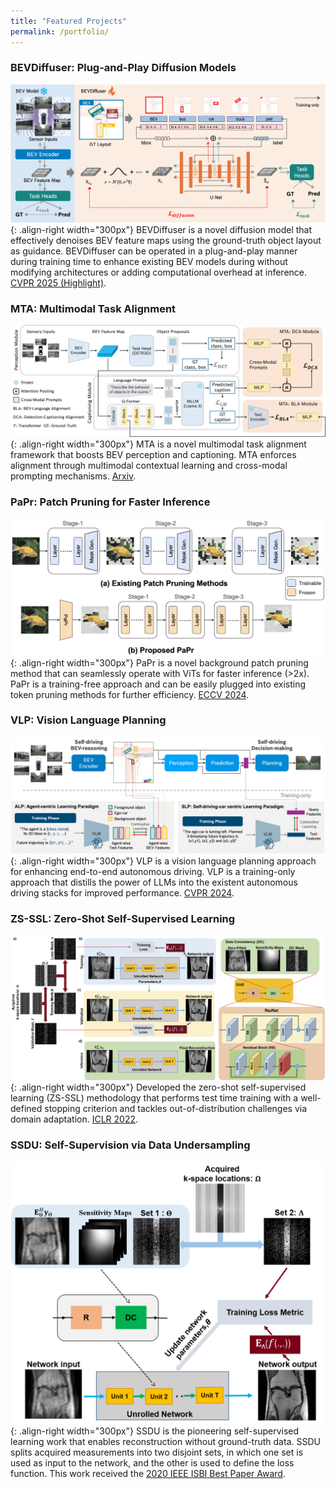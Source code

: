 ```yaml
---
title: "Featured Projects"
permalink: /portfolio/
---
```

### BEVDiffuser: Plug-and-Play Diffusion Models
![Illustration of MTA](/images/bevdiffuser.png){: .align-right width="300px"} BEVDiffuser is a novel diffusion model that effectively denoises BEV feature maps using the ground-truth object layout as guidance.
BEVDiffuser can be operated in a plug-and-play manner during training time to enhance existing BEV models during without modifying architectures or adding computational overhead at inference. [CVPR 2025 (Highlight)](https://arxiv.org/pdf/2502.19694).

### MTA: Multimodal Task Alignment
![Illustration of MTA](/images/mta.png){: .align-right width="300px"} MTA is  a novel multimodal task alignment framework that boosts BEV perception and captioning.
MTA enforces alignment through multimodal contextual learning and cross-modal prompting mechanisms. [Arxiv](https://arxiv.org/pdf/2411.10639).
### PaPr: Patch Pruning for Faster Inference
![Illustration of MTA](/images/papr.png){: .align-right width="300px"} PaPr is a novel background patch pruning method that can seamlessly operate with ViTs for faster inference (>2x). PaPr is a training-free approach and can be easily plugged into existing token pruning methods for further efficiency. [ECCV 2024](https://arxiv.org/pdf/2403.18965).

### VLP: Vision Language Planning
![Illustration of MTA](/images/vlp.png){: .align-right width="300px"} VLP is a vision language planning approach for enhancing end-to-end autonomous driving. VLP is a training-only approach that distills the power of LLMs into the existent autonomous driving stacks for improved performance. [CVPR 2024](https://openaccess.thecvf.com/content/CVPR2024/papers/Pan_VLP_Vision_Language_Planning_for_Autonomous_Driving_CVPR_2024_paper.pdf).

### ZS-SSL: Zero-Shot Self-Supervised Learning
![Illustration of ZS-SSL](/images/zs_ssl_overview.png){: .align-right width="300px"}
Developed the zero-shot self-supervised learning (ZS-SSL) methodology that performs test time training with a well-defined stopping criterion and tackles out-of-distribution challenges via domain adaptation. [ICLR 2022](https://openreview.net/pdf?id=085y6YPaYjP).

### SSDU: Self-Supervision via Data Undersampling
![Illustration of ZS-SSL](/images/ssdu.png){: .align-right width="300px"}
SSDU is the pioneering self-supervised learning work that enables reconstruction without ground-truth data. SSDU splits acquired measurements into two disjoint sets, in which one set is used as input to the network, and the other is used to define the loss function. This work received the [2020 IEEE ISBI Best Paper Award](https://biomedicalimaging.org/2020/wp-content/uploads/static-html-to-wp/data/dff0d41695bbae509355435cd32ecf5d/best-paper-awards.html). 
